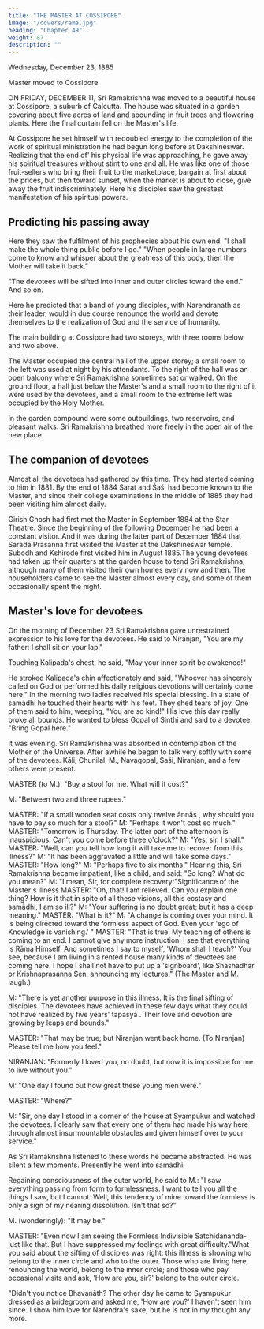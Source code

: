 ```yaml
---
title: "THE MASTER AT COSSIPORE"
image: "/covers/rama.jpg"
heading: "Chapter 49"
weight: 87
description: ""
---
```




Wednesday, December 23, 1885

Master moved to Cossipore

ON FRIDAY, DECEMBER 11, Sri Ramakrishna was moved to a beautiful house at Cossipore, a suburb of Calcutta. The house was situated in a garden covering about five acres of land and abounding in fruit trees and flowering plants. Here the final curtain fell on the Master's life.

At Cossipore he set himself with redoubled energy to the completion of the work of spiritual ministration he had begun long before at Dakshineswar. Realizing that the end
of' his physical life was approaching, he gave away his spiritual treasures without stint to one and all. He was like one of those fruit-sellers who bring their fruit to the marketplace, bargain at first about the prices, but then toward sunset, when the market is about to close, give away the fruit indiscriminately. Here his disciples saw the greatest manifestation of his spiritual powers.


## Predicting his passing away

Here they saw the fulfilment of his prophecies about his own end: "I shall make the whole thing public before I go." "When people in large numbers come to know and
whisper about the greatness of this body, then the Mother will take it back." 

"The devotees will be sifted into inner and outer circles toward the end." And so on. 

Here he predicted that a band of young disciples, with Narendranath as their leader, would in due
course renounce the world and devote themselves to the realization of God and the
service of humanity.

The main building at Cossipore had two storeys, with three rooms below and two above.

The Master occupied the central hall of the upper storey; a small room to the left was used at night by his attendants. To the right of the hall was an open balcony where Sri
Ramakrishna sometimes sat or walked. On the ground floor, a hall just below the Master's and a small room to the right of it were used by the devotees, and a small room
to the extreme left was occupied by the Holy Mother. 

In the garden compound were some outbuildings, two reservoirs, and pleasant walks. Sri Ramakrishna breathed more freely in the open air of the new place.


## The companion of devotees

Almost all the devotees had gathered by this time. They had started coming to him in 1881. By the end of 1884 Sarat and Śaśi had become known to the Master, and since their college examinations in the middle of 1885 they had been visiting him almost daily.

Girish Ghosh had first met the Master in September 1884 at the Star Theatre. Since the beginning of the following December he had been a constant visitor. And it was during the latter part of December 1884 that Sarada Prasanna first visited the Master at the Dakshineswar temple. Subodh and Kshirode first visited him in August 1885.The young devotees had taken up their quarters at the garden house to tend Sri Ramakrishna, although many of them visited their own homes every now and then. The householders came to see the Master almost every day, and some of them occasionally spent the night.

## Master's love for devotees

On the morning of December 23 Sri Ramakrishna gave unrestrained expression to his love for the devotees. He said to Niranjan, "You are my father: I shall sit on your lap."

Touching Kalipada's chest, he said, "May your inner spirit be awakened!" 

He stroked Kalipada's chin affectionately and said, "Whoever has sincerely called on God or performed his daily religious devotions will certainly come here." In the morning two ladies received his special blessing. In a state of samādhi he touched their hearts with his feet. They shed tears of joy. One of them said to him, weeping, "You are so kind!"
His love this day really broke all bounds. He wanted to bless Gopal of Sinthi and said to a devotee, "Bring Gopal here."

It was evening. Sri Ramakrishna was absorbed in contemplation of the Mother of the Universe. After awhile he began to talk very softly with some of the devotees. Kāli,
Chunilal, M., Navagopal, Śaśi, Niranjan, and a few others were present.

MASTER (to M.): "Buy a stool for me. What will it cost?"

M: "Between two and three rupees."

MASTER: "If a small wooden seat costs only twelve
ānnās ,
why should you have to pay
so much for a stool?"
M: "Perhaps it won't cost so much."
MASTER: "Tomorrow is Thursday. The latter part of the afternoon is inauspicious. Can't
you come before three o'clock?"
M: "Yes, sir. I shall."
MASTER: "Well, can you tell how long it will take me to recover from this illness?"
M: "It has been aggravated a little and will take some days."
MASTER: "How long?"
M: "Perhaps five to six months."
Hearing this, Sri Ramakrishna became impatient, like a child, and said: "So long? What
do you mean?"
M: "I mean, Sir, for complete recovery:"Significance of the Master's illness
MASTER: "Oh, that! I am relieved. Can you explain one thing? How is it that in spite of
all these visions, all this ecstasy and samādhi, I am so ill?"
M: "Your suffering is no doubt great; but it has a deep meaning."
MASTER: "What is it?"
M: "A change is coming over your mind. It is being directed toward the formless aspect
of God. Even your 'ego of Knowledge is vanishing.' "
MASTER: "That is true. My teaching of others is coming to an end. I cannot give any
more instruction. I see that everything is Rāma Himself. And sometimes I say to myself,
'Whom shall I teach?' You see, because I am living in a rented house many kinds of
devotees are coming here. I hope I shall not have to put up a 'signboard', like
Shashadhar or Krishnaprasanna Sen, announcing my lectures." (The Master and M.
laugh.)

M: "There is yet another purpose in this illness. It is the final sifting of disciples. The devotees have achieved in these few days what they could not have realized by five
years' tapasya . Their love and devotion are growing by leaps and bounds." 

MASTER: "That may be true; but Niranjan went back home. (To Niranjan) Please tell me how you feel."

NIRANJAN: "Formerly I loved you, no doubt, but now it is impossible for me to live without you."

M: "One day I found out how great these young men were."

MASTER: "Where?"

M: "Sir, one day I stood in a corner of the house at Syampukur and watched the devotees. I clearly saw that every one of them had made his way here through almost insurmountable obstacles and given himself over to your service."

As Sri Ramakrishna listened to these words he became abstracted. He was silent a few moments. Presently he went into samādhi.

Regaining consciousness of the outer world, he said to M.: "I saw everything passing from form to formlessness. I want to tell you all the things I saw, but I cannot. Well, this
tendency of mine toward the formless is only a sign of my nearing dissolution. Isn't that so?"

M. (wonderingly): "It may be."

MASTER: "Even now I am seeing the Formless Indivisible Satchidananda-just like that. But I have suppressed my feelings with great difficulty."What you said about the sifting of disciples was right: this illness is showing who belong to the inner circle and who to the outer. Those who are living here, renouncing the world, belong to the inner circle; and those who pay occasional visits and ask, 'How are you, sir?' belong to the outer circle.

"Didn't you notice Bhavanāth? The other day he came to Syampukur dressed as a bridegroom and asked me, 'How are you?' I haven't seen him since. I show him love for
Narendra's sake, but he is not in my thought any more. 

